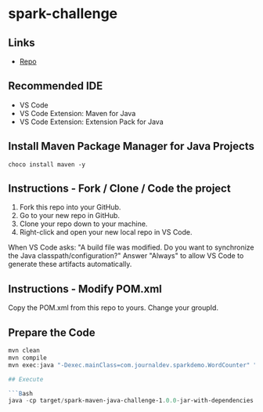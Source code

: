# spark-challenge

## Links

- [Repo](https://github.com/denisecase/spark-challenge)

## Recommended IDE

- VS Code
- VS Code Extension: Maven for Java
- VS Code Extension: Extension Pack for Java

## Install Maven Package Manager for Java Projects

`choco install maven -y`

## Instructions - Fork / Clone / Code the project

1. Fork this repo into your GitHub. 
2. Go to your new repo in GitHub.
3. Clone your repo down to your machine. 
4. Right-click and open your new local repo in VS Code.


When VS Code asks: "A build file was modified. Do you want to synchronize the Java classpath/configuration?" Answer "Always" to allow VS Code to generate these artifacts automatically.

## Instructions  - Modify POM.xml

Copy the POM.xml from this repo to yours. Change your groupId.

## Prepare the Code

```PowerShell
mvn clean
mvn compile
mvn exec:java "-Dexec.mainClass=com.journaldev.sparkdemo.WordCounter" "-Dexec.args=input.txt"

## Execute

```Bash
java -cp target/spark-maven-java-challenge-1.0.0-jar-with-dependencies.jar edu.nwmissouri.isl.App "data.txt"
```
